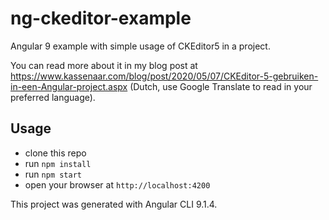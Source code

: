 # ng-ckeditor-example
Angular 9 example with simple usage of CKEditor5 in a project.

You can read more about it in my blog post at https://www.kassenaar.com/blog/post/2020/05/07/CKEditor-5-gebruiken-in-een-Angular-project.aspx  (Dutch, use Google Translate to read in your preferred language).

## Usage
- clone this repo
- run `npm install`
- run `npm start`
- open your browser at `http://localhost:4200`

This project was generated with Angular CLI 9.1.4.


